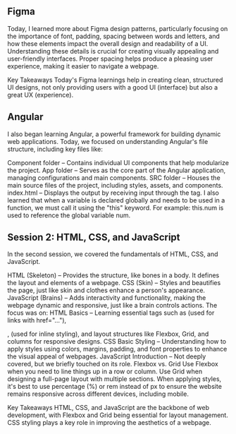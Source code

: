 ## Figma
Today, I learned more about Figma design patterns, particularly focusing on the importance of font, padding, spacing between words and letters, and how these elements impact the overall design and readability of a UI. Understanding these details is crucial for creating visually appealing and user-friendly interfaces. Proper spacing helps produce a pleasing user experience, making it easier to navigate a webpage.

Key Takeaways
Today's Figma learnings help in creating clean, structured UI designs, not only providing users with a good UI (interface) but also a great UX (experience).

## Angular
I also began learning Angular, a powerful framework for building dynamic web applications.
Today, we focused on understanding Angular's file structure, including key files like:

Component folder – Contains individual UI components that help modularize the project.
App folder – Serves as the core part of the Angular application, managing configurations and main components.
SRC folder – Houses the main source files of the project, including styles, assets, and components.
index.html – Displays the output by receiving input through the <app-root> tag.
I also learned that when a variable is declared globally and needs to be used in a function, we must call it using the "this" keyword.
For example: this.num is used to reference the global variable num.

## Session 2: HTML, CSS, and JavaScript
In the second session, we covered the fundamentals of HTML, CSS, and JavaScript.

HTML (Skeleton) – Provides the structure, like bones in a body. It defines the layout and elements of a webpage.
CSS (Skin) – Styles and beautifies the page, just like skin and clothes enhance a person's appearance.
JavaScript (Brains) – Adds interactivity and functionality, making the webpage dynamic and responsive, just like a brain controls actions.
The focus was on:
HTML Basics – Learning essential tags such as <a> (used for links with href="..."), <p>, <span> (used for inline styling), and layout structures like Flexbox, Grid, and columns for responsive designs.
CSS Basic Styling – Understanding how to apply styles using colors, margins, padding, and font properties to enhance the visual appeal of webpages.
JavaScript Introduction – Not deeply covered, but we briefly touched on its role.
Flexbox vs. Grid
Use Flexbox when you need to line things up in a row or column.
Use Grid when designing a full-page layout with multiple sections.
When applying styles, it's best to use percentage (%) or rem instead of px to ensure the website remains responsive across different devices, including mobile.

Key Takeaways
HTML, CSS, and JavaScript are the backbone of web development, with Flexbox and Grid being essential for layout management.
CSS styling plays a key role in improving the aesthetics of a webpage.
